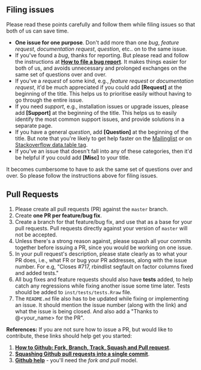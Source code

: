 Filing issues
-------------

Please read these points carefully and follow them while filing issues so that both of us can save time.

- **One issue for one purpose**. Don't add more than one *bug*, *feature request*, *documentation request*, *question*, etc.. on to the same issue. 
- If you've found a *bug*, thanks for reporting. But please read and follow the instructions at **[How to file a bug report](https://github.com/Rdatatable/data.table/wiki/How-to-file-a-bug-report)**. It makes things easier for both of us, and avoids unnecessary and prolonged exchanges on the same set of questions over and over.
- If you've a *request* of some kind, e.g., *feature request* or *documentation request*, it'd be much appreciated if you could add **[Request]** at the beginning of the title. This helps us to prioritise easily without having to go through the entire issue. 
- If you need *support*, e.g., installation issues or upgrade issues, please add **[Support]** at the beginning of the title. This helps us to easily identify the most common support issues, and provide solutions in a separate page.
- If you have a general *question*, add **[Question]** at the beginning of the title. But note that you're likely to get help faster on the [Mailinglist](https://lists.r-forge.r-project.org/mailman/listinfo/datatable-help) or on [Stackoverflow data.table tag](http://stackoverflow.com/questions/tagged/r+data.table).
- If you've an issue that doesn't fall into any of these categories, then it'd be helpful if you could add **[Misc]** to your title.

It becomes cumbersome to have to ask the same set of questions over and over. So please follow the instructions above for filing issues.

Pull Requests
-------------

1. Please create all pull requests (PR) against the `master` branch.
2. Create **one PR per feature/bug fix**.
3. Create a branch for that feature/bug fix, and use that as a base for your pull requests. Pull requests directly against your version of `master` will not be accepted.
4. Unless there's a strong reason against, please squash all your commits together before issuing a PR, since you would be working on one issue. 
5. In your pull request's description, please state clearly as to what your PR does, i.e., what FR or bug your PR addresses, along with the issue number. For e.g, "Closes #717, rbindlist segfault on factor columns fixed and added tests."
6. All bug fixes and feature requests should also have **tests** added, to help catch any regressions while fixing another issue some time later. Tests should be added to `inst/tests/tests.Rraw` file. 
7. The `README.md` file also has to be updated while fixing or implementing an issue. It should mention the issue number (along with the link) and what the issue is being closed. And also add a "Thanks to @<your_name> for the PR".

**References:** If you are not sure how to issue a PR, but would like to contribute, these links should help get you started:

1. **[How to Github: Fork, Branch, Track, Squash and Pull request](https://gun.io/blog/how-to-github-fork-branch-and-pull-request/)**.
2. **[Squashing Github pull requests into a single commit](http://eli.thegreenplace.net/2014/02/19/squashing-github-pull-requests-into-a-single-commit)**.
3. **[Github help](https://help.github.com/articles/using-pull-requests/)** - you'll need the *fork and pull* model.
